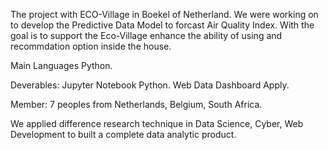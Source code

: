 The project with ECO-Village in Boekel of Netherland. We were working on to develop the Predictive Data Model to forcast Air Quality Index. With the goal is to support the Eco-Village enhance the ability of using and recommdation option inside the house. 

Main Languages Python. 

Deverables: 
Jupyter Notebook Python. 
Web Data Dashboard Apply.

Member: 7 peoples from Netherlands, Belgium, South Africa. 

We applied difference research technique in Data Science, Cyber, Web Development to built a complete data analytic product. 
